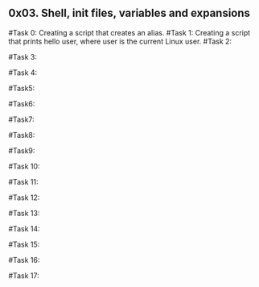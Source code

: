 ## 0x03. Shell, init files, variables and expansions 
#Task 0: Creating a script that creates an alias.
#Task 1: Creating a script that prints hello user, where user is the current Linux user.
#Task 2:

#Task 3:

#Task 4:

#Task5:

#Task6:

#Task7:

#Task8:

#Task9:

#Task 10:

#Task 11:

#Task 12:

#Task 13:

#Task 14:

#Task 15:

#Task 16:

#Task 17:






